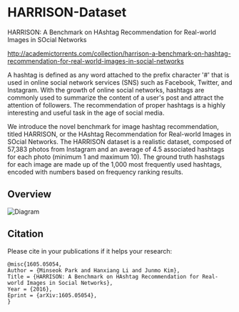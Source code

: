 # HARRISON-Dataset
HARRISON: A Benchmark on HAshtag Recommendation for Real-world Images in SOcial Networks

http://academictorrents.com/collection/harrison-a-benchmark-on-hashtag-recommendation-for-real-world-images-in-social-networks

A hashtag is defined as any word attached to the prefix character '#' that is used in online social network services (SNS) such as Facebook, Twitter, and Instagram. With the growth of online social networks, hashtags are commonly used to summarize the content of a user's post and attract the attention of followers. The recommendation of proper hashtags is a highly interesting and useful task in the age of social media.

We introduce the novel benchmark for image hashtag recommendation, titled HARRISON, or the HAshtag Recommendation for Real-world Images in SOcial Networks. The HARRISON dataset is a realistic dataset, composed of 57,383 photos from Instagram and an average of 4.5 associated hashtags for each photo (minimum 1 and maximum 10). The ground truth hashstags for each image are made up of the 1,000 most frequently used hashtags, encoded with numbers based on frequency ranking results.

## Overview
![Diagram](https://github.com/minstone/HARRISON-Dataset/blob/master/overview.png)

## Citation
Please cite in your publications if it helps your research:

    @misc{1605.05054,
    Author = {Minseok Park and Hanxiang Li and Junmo Kim},
    Title = {HARRISON: A Benchmark on HAshtag Recommendation for Real-world Images in Social Networks},
    Year = {2016},
    Eprint = {arXiv:1605.05054},
    }

